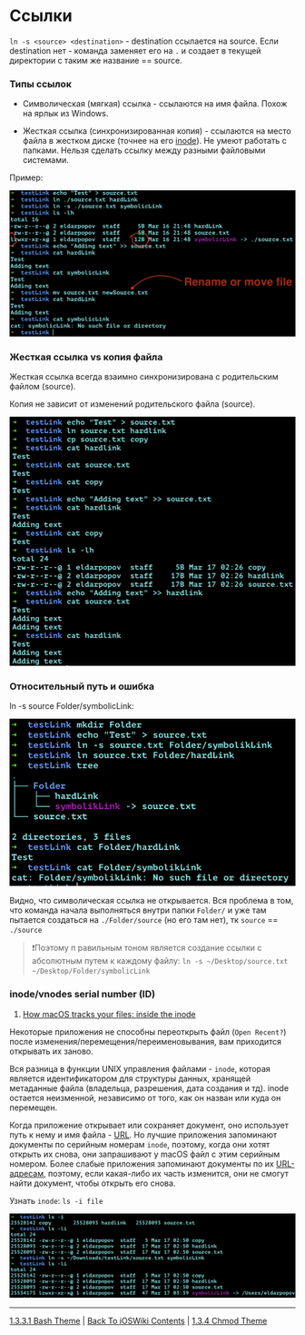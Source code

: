 # Ссылки

`ln -s <source> <destination>` - destination ссылается на source. Если destination нет - команда заменяет его на `.` и создает в текущей директории c таким же название == source.


### Типы ссылок

* Символическая (мягкая) ссылка - ссылаются на имя файла. Похож на ярлык из Windows.

* Жесткая ссылка (синхронизированная копия) - ссылаются на место файла в жестком диске (точнее на его [inode](https://eclecticlight.co/2018/03/03/how-macos-tracks-your-files-inside-the-inode/)). Не умеют работать с папками. Нельзя сделать ссылку между разными файловыми системами. 

Пример:

![](https://github.com/eldaroid/pictures/blob/master/iOSWiki/Common/Link(ln).png?raw=true)


### Жесткая ссылка vs копия файла

Жесткая ссылка всегда взаимно синхронизирована с родительским файлом (source). 

Копия не зависит от изменений родительского файла (source).

![](https://github.com/eldaroid/pictures/blob/master/iOSWiki/Common/hardLinkVScopy.png?raw=true)


### Относительный путь и ошибка

ln -s source Folder/symbolicLink:

![](https://github.com/eldaroid/pictures/blob/master/iOSWiki/Common/ErrorSymbolikLink.png?raw=true)

Видно, что символическая ссылка не открывается. Вся проблема в том, что команда начала выполняться внутри папки `Folder/` и уже там пытается создаться на `./Folder/source` (но его там нет), тк `source` == `./source`

> ❗Поэтому п  равильным тоном является создание ссылки c абсолютным путем к каждому файлу: `ln -s ~/Desktop/source.txt ~/Desktop/Folder/symbolicLink`

### inode/vnodes serial number (ID)

1. [How macOS tracks your files: inside the inode](https://eclecticlight.co/2018/03/03/how-macos-tracks-your-files-inside-the-inode/)

Некоторые приложения не способны переоткрыть файл (`Open Recent?`) после изменения/перемещения/переименовывания, вам приходится открывать их заново. 

Вся разница в функции UNIX управления файлами - `inode`, которая является идентификатором для структуры данных, хранящей метаданные файла (владельца, разрешения, дата создания и тд). inode остается неизменной, независимо от того, как он назван или куда он перемещен.

Когда приложение открывает или сохраняет документ, оно использует путь к нему и имя файла - [URL](/2%20ComputerScience/2.3%20Networking/2.3.1%20API/2.3.1.3%20URI\URL\URN.md). Но лучшие приложения запоминают документы по серийным номерам `inode`, поэтому, когда они хотят открыть их снова, они запрашивают у macOS файл с этим серийным номером. Более слабые приложения запоминают документы по их [URL-адресам](/2%20ComputerScience/2.3%20Networking/2.3.1%20API/2.3.1.3%20URI\URL\URN.md), поэтому, если какая-либо их часть изменится, они не смогут найти документ, чтобы открыть его снова.

Узнать `inode`: `ls -i file`

![inode](https://github.com/eldaroid/pictures/blob/master/iOSWiki/Common/inode.png?raw=true)

---

[1.3.3.1 Bash Theme](./1.3.3.1%20Bash.md) | [Back To iOSWiki Contents](https://github.com/eldaroid/iOSWiki) |  [1.3.4 Chmod Theme](./1.3.3.3%20Chmod.md)

